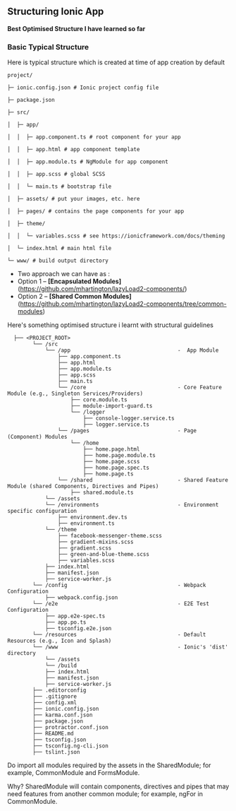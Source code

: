 ## Structuring Ionic App 
 **Best Optimised Structure I have learned so far**

### Basic Typical Structure 
 Here is typical structure which is created at time of app creation by default
```
project/

├─ ionic.config.json # Ionic project config file

├─ package.json

├─ src/

│  ├─ app/

│  │  ├─ app.component.ts # root component for your app

│  │  ├─ app.html # app component template

│  │  ├─ app.module.ts # NgModule for app component

│  │  ├─ app.scss # global SCSS

│  │  └─ main.ts # bootstrap file

│  ├─ assets/ # put your images, etc. here

│  ├─ pages/ # contains the page components for your app

│  ├─ theme/

│  │  └─ variables.scss # see https://ionicframework.com/docs/theming

│  └─ index.html # main html file

└─ www/ # build output directory

```
- Two approach we can have as :
- Option 1 – **[Encapsulated Modules]**(https://github.com/mhartington/lazyLoad2-components/)
- Option 2 – **[Shared Common Modules]**(https://github.com/mhartington/lazyLoad2-components/tree/common-modules)

Here's something optimised structure i learnt with structural guidelines

```
  ├── <PROJECT_ROOT>
        └── /src
            └── /app                                  -  App Module
                ├── app.component.ts
                ├── app.html
                ├── app.module.ts
                ├── app.scss
                ├── main.ts
                └── /core                             - Core Feature Module (e.g., Singleton Services/Providers)
                    ├── core.module.ts
                    ├── module-import-guard.ts  
                    └── /logger
                        ├── console-logger.service.ts
                        ├── logger.service.ts                               
                └── /pages                            - Page (Component) Modules
                    └── /home
                        ├── home.page.html
                        ├── home.page.module.ts 
                        ├── home.page.scss   
                        ├── home.page.spec.ts
                        ├── home.page.ts                                                                                                               
                └── /shared                           - Shared Feature Module (shared Components, Directives and Pipes)
                    ├── shared.module.ts                
            └── /assets
            └── /environments                         - Environment specific configuration   
                ├── environment.dev.ts
                ├── environment.ts                        
            └── /theme
                ├── facebook-messenger-theme.scss            
                ├── gradient-mixins.scss
                ├── gradient.scss
                ├── green-and-blue-theme.scss                    
                ├── variables.scss
            ├── index.html
            ├── manifest.json
            ├── service-worker.js
        └── /config                                   - Webpack Configuration
            ├── webpack.config.json
        └── /e2e                                      - E2E Test Configuration
            ├── app.e2e-spec.ts
            ├── app.po.ts
            ├── tsconfig.e2e.json
        └── /resources                                - Default Resources (e.g., Icon and Splash)
        └── /www                                      - Ionic's 'dist' directory
            └── /assets
            └── /build   
            ├── index.html
            ├── manifest.json
            ├── service-worker.js
        ├── .editorconfig
        ├── .gitignore
        ├── config.xml
        ├── ionic.config.json
        ├── karma.conf.json           
        ├── package.json
        ├── protractor.conf.json
        ├── README.md     
        ├── tsconfig.json
        ├── tsconfig.ng-cli.json        
        ├── tslint.json             

```


Do import all modules required by the assets in the SharedModule; for example, CommonModule and FormsModule.

Why? SharedModule will contain components, directives and pipes that may need features from another common module; for example, ngFor in CommonModule.